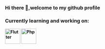 ### Hi there 👋,welcome to my github profile


<b><h3>Currently learning and working on:</h2> <b>
  
<p>
  <img src="https://user-images.githubusercontent.com/56693466/107883067-a9d4aa00-6efd-11eb-9eb4-45487a324952.png" width="50" alt="Flutter">
  <img src="https://user-images.githubusercontent.com/56693466/107883117-020bac00-6efe-11eb-9e1e-91176e4773c0.png" width="50" alt="Php">
 </p>


